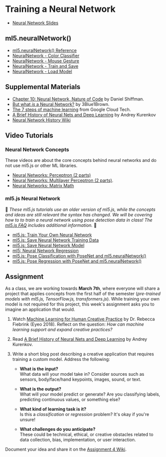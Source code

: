 # Training a Neural Network

- [Neural Network Slides](https://docs.google.com/presentation/d/1NqBjHPStaYl2vlZKPisLp4XsyHatoUFvFk-HpQig6ns/edit?usp=sharing)

## ml5.neuralNetwork()

- [ml5.neuralNetwork() Reference](https://docs.ml5js.org/#/reference/neural-network)
- [NeuralNetwork - Color Classifier](https://editor.p5js.org/ml5/sketches/eGHBdmCLe)
- [NeuralNetwork - Mouse Gesture](https://editor.p5js.org/ml5/sketches/FdXAgrA3N)
- [NeuralNetwork - Train and Save](https://editor.p5js.org/ml5/sketches/rR51vvi-u)
- [NeuralNetwork - Load Model](https://editor.p5js.org/ml5/sketches/U-aljtx7x)

## Supplemental Materials

- [Chapter 10: Neural Network, Nature of Code](https://natureofcode.com/book/chapter-10-neural-networks/) by Daniel Shiffman.
- [But what _is_ a Neural Network?](https://youtu.be/aircAruvnKk?list=PLZHQObOWTQDNU6R1_67000Dx_ZCJB-3pi) by 3Blue1Brown.
- [The 7 steps of machine learning](https://www.youtube.com/watch?v=nKW8Ndu7Mjw) from Google Cloud Tech.
- [A Brief History of Neural Nets and Deep Learning](https://www.skynettoday.com/overviews/neural-net-history) by Andrey Kurenkov
- [Neural Network History Wiki](https://github.com/shiffman/ML-for-Creative-Coding/wiki/Neural-Network-History)

## Video Tutorials

### Neural Network Concepts

These videos are about the core concepts behind neural networks and do not use ml5.js or other ML libraries.

- [Neural Networks: Perceptron (2 parts)](https://thecodingtrain.com/tracks/neural-networks/neural-networks/2-perceptron-part-1)
- [Neural Networks: Multilayer Perceptron (2 parts)](https://thecodingtrain.com/tracks/neural-networks/neural-networks/4-multilayer-perceptron-part-1).
- [Neural Networks: Matrix Math](https://thecodingtrain.com/tracks/neural-networks/neural-networks/6-matrix-math-basics)

### ml5.js Neural Network

🚨 _These ml5.js tutorials use an older version of ml5.js, while the concepts and ideas are still relevant the syntax has changed. We will be covering how to to train a neural network using pose detection data in class! The [ml5.js FAQ](https://docs.ml5js.org/#/welcome/faq?id=what-happened-to-older-ml5js-releases) includes additional information._ 🚨

- [ml5.js: Train Your Own Neural Network](https://thecodingtrain.com/tracks/ml5js-beginners-guide/ml5/6-train-your-own-neural-network/1-train-the-model)
- [ml5.js: Save Neural Network Training Data](https://thecodingtrain.com/tracks/ml5js-beginners-guide/ml5/6-train-your-own-neural-network/2-save-data)
- [ml5.js: Save Neural Network Model](https://thecodingtrain.com/tracks/ml5js-beginners-guide/ml5/6-train-your-own-neural-network/3-save-model)
- [ml5: Neural Network Regression](https://thecodingtrain.com/tracks/ml5js-beginners-guide/ml5/6-train-your-own-neural-network/4-regression)
- [ml5.js: Pose Classification with PoseNet and ml5.neuralNetwork()](https://thecodingtrain.com/tracks/ml5js-beginners-guide/ml5/7-posenet/2-pose-classifier)
- [ml5.js: Pose Regression with PoseNet and ml5.neuralNetwork()](https://thecodingtrain.com/tracks/ml5js-beginners-guide/ml5/7-posenet/3-pose-regression)

## Assignment  

As a class, we are working towards **March 7th**, where everyone will share a project that applies concepts from the first half of the semester (_pre-trained models with ml5.js, TensorFlow.js, transformers.js_). While training your own model is not required for this project, this week's assignment asks you to imagine an application that would.  

1. Watch [Machine Learning for Human Creative Practice](https://vimeo.com/287094397) by Dr. Rebecca Fiebrink (Eyeo 2018). Reflect on the question: _How can machine learning support and expand creative practices?_  

2. Read [A Brief History of Neural Nets and Deep Learning](https://www.skynettoday.com/overviews/neural-net-history) by Andrey Kurenkov.  

3. Write a short blog post describing a creative application that requires training a custom model. Address the following:  

   - **What is the input?**  
     What data will your model take in? Consider sources such as sensors, body/face/hand keypoints, images, sound, or text. 
     
   - **What is the output?**  
     What will your model predict or generate? Are you classifying labels, predicting continuous values, or something else?  

   - **What kind of learning task is it?**  
     Is this a _classification_ or _regression_ problem? It's okay if you're unsure!  

   - **What challenges do you anticipate?**  
     These could be technical, ethical, or creative obstacles related to data collection, bias, implementation, or user interaction.  

Document your idea and share it on the [Assignment 4 Wiki](https://github.com/shiffman/ML-for-Creative-Coding/wiki/Assignment-4).


